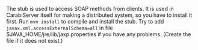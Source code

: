 The stub is used to access SOAP methods from clients. It is used in CarabiServer
itself  for making a distributed system, so you have to install it first. Run
`mvn install`
to compile and install the stub. Try to add
`javax.xml.accessExternalSchema=all`
in file $JAVA_HOME/jre/lib/jaxp.properties if you have any problems.
(Create the file if it does not exist.)

